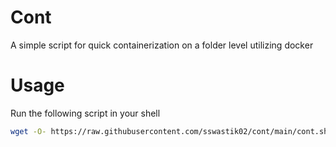 # Cont

A simple script for quick containerization on a folder level utilizing docker

# Usage

Run the following script in your shell
```sh
wget -O- https://raw.githubusercontent.com/sswastik02/cont/main/cont.sh | bash
```
